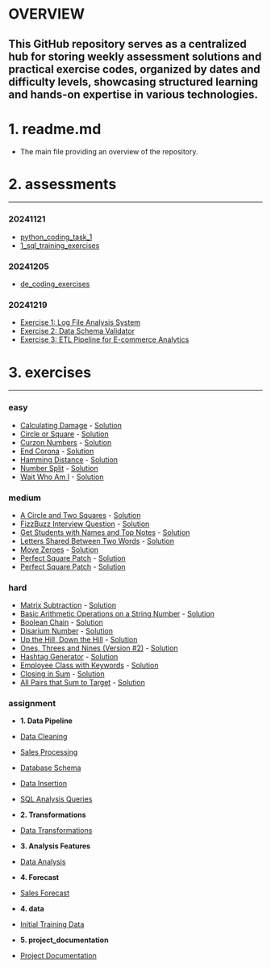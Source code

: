 # OVERVIEW

## This GitHub repository serves as a centralized hub for storing weekly assessment solutions and practical exercise codes, organized by dates and difficulty levels, showcasing structured learning and hands-on expertise in various technologies.

# 1. readme.md
- The main file providing an overview of the repository.

# 2. assessments
---

### 20241121
- [python_coding_task_1](assessments/20241121/python_coding_task_1/log_analysis.py)
- [1_sql_training_exercises](assessments/20241121/1_sql_training_exercises/exercise1_customer_segmentation_analysis.sql)

### 20241205
- [de_coding_exercises](assessments/20241205/e_commerce_product_performance_analysis.ipynb)

### 20241219
- [Exercise 1: Log File Analysis System](assessments/20241219/exercise_1/exercise_1.py)
- [Exercise 2: Data Schema Validator](assessments/20241219/exercise_2/exercise_2.py)
- [Exercise 3: ETL Pipeline for E-commerce Analytics](assessments/20241219/exercise_3/exercise_3.py)

# 3. exercises
---
### easy
- [Calculating Damage](https://edabit.com/challenge/HSHHkdRYXfgfZSqri) - [Solution](exercises/easy/calculating_damage.py)
- [Circle or Square](https://edabit.com/challenge/4me7LifXBwj5rhL4n) - [Solution](exercises/easy/circle_or_square.py)
- [Curzon Numbers](https://edabit.com/challenge/HYjQKDXFfeppcWmLX) - [Solution](exercises/easy/curzon_numbers.py)
- [End Corona](https://edabit.com/challenge/uKPc5faEzQkMwLYPP) - [Solution](exercises/easy/end_corona.py)
- [Hamming Distance](https://edabit.com/challenge/nfWirHJzNRBMAp9Df) - [Solution](exercises/easy/hamming_distance.py)
- [Number Split](https://edabit.com/challenge/9f3Mi6vHNcm8vRcSh) - [Solution](exercises/easy/number_split.py)
- [Wait Who Am I](https://edabit.com/challenge/m9zn9v3Q6oG8zBdja) - [Solution](exercises/easy/wait_who_am_i.py)

### medium
- [A Circle and Two Squares](https://edabit.com/challenge/NNhkGocuPMcryW7GP) - [Solution](exercises/medium/a_circle_and_two_squares.py)
- [FizzBuzz Interview Question](https://edabit.com/challenge/WXqH9qvvGkmx4dMvp) - [Solution](exercises/medium/fizzbuzz_interview_question.py)
- [Get Students with Names and Top Notes](https://edabit.com/challenge/5KqHNS9wS97zN7Xyy) - [Solution](exercises/medium/get_students_with_names_and_top_notes.py)
- [Letters Shared Between Two Words](https://edabit.com/challenge/wvuk7d2mWgZEmFFYD) - [Solution](exercises/medium/letters_shared_between_two_words.py)
- [Move Zeroes](https://edabit.com/challenge/GJcGhBinX2hr5Wq6m) - [Solution](exercises/medium/move_zeroes.py)
- [Perfect Square Patch](https://edabit.com/challenge/K3qMssK6mF34ctXE5) - [Solution](exercises/medium/perfect_square_patch.py)
- [Perfect Square Patch](https://edabit.com/challenge/5XXXppAdfcGaootD9) - [Solution](exercises/medium/perfect_square_patch.py)

### hard
- [Matrix Subtraction](https://edabit.com/challenge/DC2s6hM8yE7RvBr3S) - [Solution](exercises/hard/matrix_subtraction.py)
- [Basic Arithmetic Operations on a String Number](https://edabit.com/challenge/peezjw73G8BBGfHdW) - [Solution](exercises/hard/basic_arithmetic_operations_on_a_string_number.py)
- [Boolean Chain](https://edabit.com/challenge/2t6NvMe27HtSmqC4F) - [Solution](exercises/hard/boolean_chain.py)
- [Disarium Number](https://edabit.com/challenge/yvJbdkmKHvCNtcZy9) - [Solution](exercises/hard/disarium_number.py)
- [Up the Hill, Down the Hill](https://edabit.com/challenge/NYEaXXCnSj9jteNWA) - [Solution](exercises/hard/up_the_hill_down_the_hill.py)
- [Ones, Threes and Nines (Version #2)](https://edabit.com/challenge/8Fwv2f8My4kcNjMZh) - [Solution](exercises/hard/ones_threes_and_nines.py)
- [Hashtag Generator](https://edabit.com/challenge/RvCEzuqacuBA94ZfP) - [Solution](exercises/hard/hashtag_generator.py)
- [Employee Class with Keywords](https://edabit.com/challenge/S7rdJsn6vkfC9BzcR) - [Solution](exercises/hard/employee_class_with_keywords.py)
- [Closing in Sum](https://edabit.com/challenge/ANdoCvhhaEibypkDE) - [Solution](exercises/hard/closing_in_sum.py)
- [All Pairs that Sum to Target](https://edabit.com/challenge/8LZdBwmpBiLJ5Sobt) - [Solution](exercises/hard/all_pairs_that_sum_to_target.py)


### assignment
- **1. Data Pipeline**
- [Data Cleaning](exercises/assignment/1_data_pipeline/1_clean_data.ipynb)
- [Sales Processing](exercises/assignment/1_data_pipeline/2_process_sales_history.ipynb)
- [Database Schema](exercises/assignment/1_data_pipeline/3_postgreSQL_schema.sql)
- [Data Insertion](exercises/assignment/1_data_pipeline/4_pyspark_to_sql.ipynb)
- [SQL Analysis Queries](exercises/assignment/1_data_pipeline/5_sql_analysis_query.sql)

- **2. Transformations**
- [Data Transformations](exercises/assignment/2_transformations/6_transformations.ipynb)

- **3. Analysis Features**
- [Data Analysis](exercises/assignment/3_analysis_features/7_analysis_features.ipynb)

- **4. Forecast**
- [Sales Forecast](exercises\assignment\4_forecast\9_sales_forecast.ipynb)

- **4. data**
- [Initial Training Data](exercises/assignment/data/1_initial_train.csv)

- **5. project_documentation**
- [Project Documentation](exercises/assignment/project_documentation/project_documentaion.pdf)
